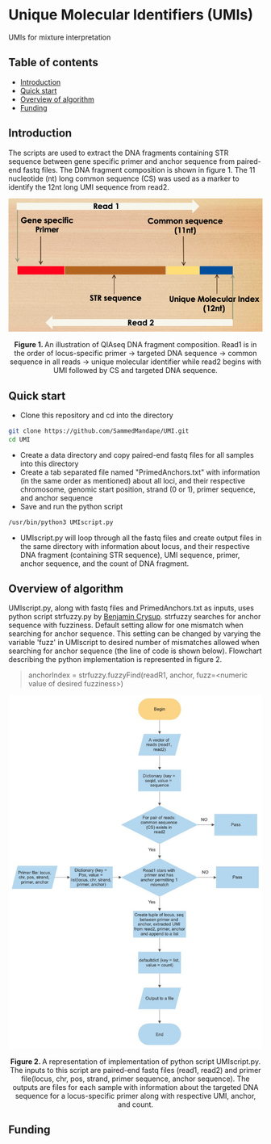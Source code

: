<!-- PROJECT TITLE -->
# Unique Molecular Identifiers (UMIs)
UMIs for mixture interpretation

<!-- TABLE OF CONTENTS -->
## Table of contents
* [Introduction](#introduction)
* [Quick start](#quick-start)
* [Overview of algorithm](#overview-of-algorithm)
* [Funding](#funding)


<!-- Introduction -->
## Introduction
The scripts are used to extract the DNA fragments containing STR sequence between gene specific primer and anchor sequence from paired-end fastq files. The DNA fragment composition is shown in figure 1. The 11 nucleotide (nt) long common sequence (CS) was used as a marker to identify the 12nt long UMI sequence from read2.

<p align="center">
<img src="images/DNAfragComp.png" alt="Image">
<p style="text-align: center;"><strong>Figure 1. </strong> An illustration of QIAseq DNA fragment composition. Read1 is in the order of locus-specific primer -> targeted DNA sequence -> common sequence in all reads -> unique molecular identifier while read2 begins with UMI followed by CS and targeted DNA sequence.
</p>


<!-- Quick start -->
## Quick start  
* Clone this repository and cd into the directory
```bash
git clone https://github.com/SammedMandape/UMI.git
cd UMI
```

* Create a data directory and copy paired-end fastq files for all samples into this directory
* Create a tab separated file named "PrimedAnchors.txt" with information (in the same order as mentioned) about all loci, and their respective chromosome, genomic start position, strand (0 or 1), primer sequence, and anchor sequence
* Save and run the python script
```bash
/usr/bin/python3 UMIscript.py
```

* UMIscript.py will loop through all the fastq files and create output files in the same directory with information about locus, and their respective DNA fragment (containing STR sequence), UMI sequence, primer, anchor sequence, and the count of DNA fragment.


<!-- Overview of algorithm -->
## Overview of algorithm
UMIscript.py, along with fastq files and PrimedAnchors.txt as inputs, uses python script strfuzzy.py by [Benjamin Crysup](https://github.com/Benjamin-Crysup). strfuzzy searches for anchor sequence with fuzziness. Default setting allow for one mismatch when searching for anchor sequence. This setting can be changed by varying the variable 'fuzz' in UMIscript to desired number of mismatches allowed when searching for anchor sequence (the line of code is shown below). Flowchart describing the python implementation is represented in figure 2.

> anchorIndex = strfuzzy.fuzzyFind(readR1, anchor, fuzz=\<numeric value of desired fuzziness\>)

<p align="center">
<img src="images/Algo_flowchart.jpg" alt="Image">
<p style="text-align: center;"><strong>Figure 2. </strong> A representation of implementation of python script UMIscript.py. The inputs to this script are paired-end fastq files (read1, read2) and primer file(locus, chr, pos, strand, primer sequence, anchor sequence). The outputs are files for each sample with information about the targeted DNA sequence for a locus-specific primer along with respective UMI, anchor, and count.
</p>
</p>

## Funding
